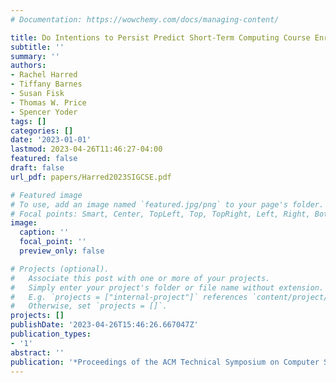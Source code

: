 ```yaml
---
# Documentation: https://wowchemy.com/docs/managing-content/

title: Do Intentions to Persist Predict Short-Term Computing Course Enrollments?
subtitle: ''
summary: ''
authors:
- Rachel Harred
- Tiffany Barnes
- Susan Fisk
- Thomas W. Price
- Spencer Yoder
tags: []
categories: []
date: '2023-01-01'
lastmod: 2023-04-26T11:46:27-04:00
featured: false
draft: false
url_pdf: papers/Harred2023SIGCSE.pdf

# Featured image
# To use, add an image named `featured.jpg/png` to your page's folder.
# Focal points: Smart, Center, TopLeft, Top, TopRight, Left, Right, BottomLeft, Bottom, BottomRight.
image:
  caption: ''
  focal_point: ''
  preview_only: false

# Projects (optional).
#   Associate this post with one or more of your projects.
#   Simply enter your project's folder or file name without extension.
#   E.g. `projects = ["internal-project"]` references `content/project/deep-learning/index.md`.
#   Otherwise, set `projects = []`.
projects: []
publishDate: '2023-04-26T15:46:26.667047Z'
publication_types:
- '1'
abstract: ''
publication: '*Proceedings of the ACM Technical Symposium on Computer Science Education*'
---
```

